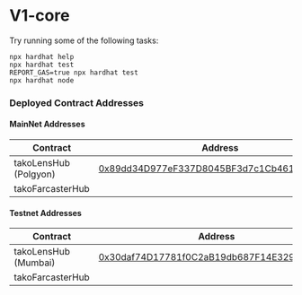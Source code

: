 # V1-core

Try running some of the following tasks:

```shell
npx hardhat help
npx hardhat test
REPORT_GAS=true npx hardhat test
npx hardhat node
```

### Deployed Contract Addresses

#### MainNet Addresses

| Contract              | Address                                                                                                                  |
| --------------------- | ------------------------------------------------------------------------------------------------------------------------ |
| takoLensHub (Polgyon) | [0x89dd34D977eF337D8045BF3d7c1Cb461750C0337](https://polygonscan.com/address/0x89dd34D977eF337D8045BF3d7c1Cb461750C0337) |
| takoFarcasterHub      |                                                                                                                          |

#### Testnet Addresses

| Contract             | Address                                                                                                                         |
| -------------------- | ------------------------------------------------------------------------------------------------------------------------------- |
| takoLensHub (Mumbai) | [0x30daf74D17781f0C2aB19db687F14E3293B17E7e](https://mumbai.polygonscan.com/address/0x30daf74D17781f0C2aB19db687F14E3293B17E7e) |
| takoFarcasterHub     |                                                                                                                                 |
